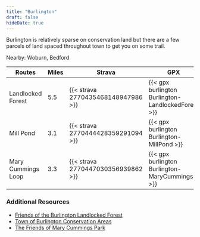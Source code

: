 ```yaml
---
title: "Burlington"
draft: false
hideDate: true
---
```

Burlington is relatively sparse on conservation land but there are a few parcels of land spaced throughout town to get you on some trail.

Nearby: Woburn, Bedford

| Routes              | Miles | Strava                              | GPX                                                |
| ---                 | ---   | ---                                 | ---                                                |
| Landlocked Forest   | 5.5   | {{< strava 2770435468148947986 >}}  | {{< gpx burlington Burlington-LandlockedForest >}} |
| Mill Pond           | 3.1   | {{< strava 2770444428359291094 >}}  | {{< gpx burlington Burlington-MillPond >}}         |
| Mary Cummings Loop  | 3.3   | {{< strava 2770447030356939862 >}}  | {{< gpx burlington Burlington-MaryCummings >}}     |

### Additional Resources
* [Friends of the Burlington Landlocked Forest](https://www.landlockedforest.com/)
* [Town of Burlington Conservation Areas](https://www.burlington.org/239/Conservation-Areas)
* [The Friends of Mary Cummings Park](https://marycummingspark.org/maps-and-directions/)
